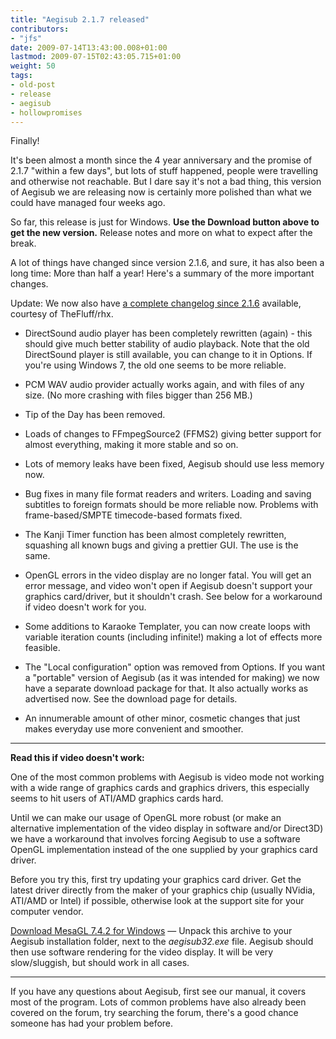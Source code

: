 ```yaml
---
title: "Aegisub 2.1.7 released"
contributors:
- "jfs"
date: 2009-07-14T13:43:00.008+01:00
lastmod: 2009-07-15T02:43:05.715+01:00
weight: 50
tags:
- old-post
- release
- aegisub
- hollowpromises
---
```

Finally!

It's been almost a month since the 4 year anniversary and the promise of 2.1.7 "within a few days", but lots of stuff happened, people were travelling and otherwise not reachable. But I dare say it's not a bad thing, this version of Aegisub we are releasing now is certainly more polished than what we could have managed four weeks ago.

So far, this release is just for Windows. **Use the Download button above to get the new version.** Release notes and more on what to expect after the break.

A lot of things have changed since version 2.1.6, and sure, it has also been a long time: More than half a year! Here's a summary of the more important changes.

Update: We now also have [a complete changelog since 2.1.6](http://www.mod16.org/aegisub/aegisub-changelog-217.html) available, courtesy of TheFluff/rhx.
* DirectSound audio player has been completely rewritten (again) - this should give much better stability of audio playback. Note that the old DirectSound player is still available, you can change to it in Options. If you're using Windows 7, the old one seems to be more reliable.

* PCM WAV audio provider actually works again, and with files of any size. (No more crashing with files bigger than 256 MB.)

* Tip of the Day has been removed.

* Loads of changes to FFmpegSource2 (FFMS2) giving better support for almost everything, making it more stable and so on.

* Lots of memory leaks have been fixed, Aegisub should use less memory now.

* Bug fixes in many file format readers and writers. Loading and saving subtitles to foreign formats should be more reliable now. Problems with frame-based/SMPTE timecode-based formats fixed.

* The Kanji Timer function has been almost completely rewritten, squashing all known bugs and giving a prettier GUI. The use is the same.

* OpenGL errors in the video display are no longer fatal. You will get an error message, and video won't open if Aegisub doesn't support your graphics card/driver, but it shouldn't crash. See below for a workaround if video doesn't work for you.

* Some additions to Karaoke Templater, you can now create loops with variable iteration counts (including infinite!) making a lot of effects more feasible.

* The "Local configuration" option was removed from Options. If you want a "portable" version of Aegisub (as it was intended for making) we now have a separate download package for that. It also actually works as advertised now. See the download page for details.

* An innumerable amount of other minor, cosmetic changes that just makes everyday use more convenient and smoother.




---


**Read this if video doesn't work:**

One of the most common problems with Aegisub is video mode not working with a wide range of graphics cards and graphics drivers, this especially seems to hit users of ATI/AMD graphics cards hard.

Until we can make our usage of OpenGL more robust (or make an alternative implementation of the video display in software and/or Direct3D) we have a workaround that involves forcing Aegisub to use a software OpenGL implementation instead of the one supplied by your graphics card driver.

Before you try this, first try updating your graphics card driver. Get the latest driver directly from the maker of your graphics chip (usually NVidia, ATI/AMD or Intel) if possible, otherwise look at the support site for your computer vendor.

[Download MesaGL 7.4.2 for Windows](http://www.animereactor.dk/aegisub/mesa-742-wgl.zip) — Unpack this archive to your Aegisub installation folder, next to the *aegisub32.exe* file. Aegisub should then use software rendering for the video display. It will be very slow/sluggish, but should work in all cases.



---


If you have any questions about Aegisub, first see our manual, it covers most of the program. Lots of common problems have also already been covered on the forum, try searching the forum, there's a good chance someone has had your problem before.

